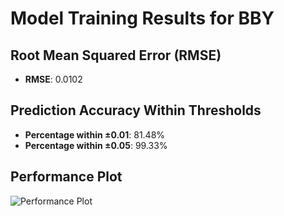 # Model Training Results for BBY

## Root Mean Squared Error (RMSE)
- **RMSE**: 0.0102

## Prediction Accuracy Within Thresholds
- **Percentage within ±0.01**: 81.48%
- **Percentage within ±0.05**: 99.33%

## Performance Plot
![Performance Plot](../imgs/BBY.png)
